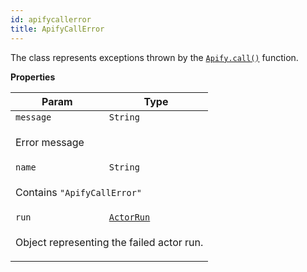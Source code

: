 ```yaml
---
id: apifycallerror
title: ApifyCallError
---
```


<a name="ApifyCallError"></a>

The class represents exceptions thrown by the [`Apify.call()`](../api/apify#module_Apify.call) function.

**Properties**

<table>
<thead>
<tr>
<th>Param</th><th>Type</th>
</tr>
</thead>
<tbody>
<tr>
<td><code>message</code></td><td><code>String</code></td>
</tr>
<tr>
<td colspan="3"><p>Error message</p>
</td></tr><tr>
<td><code>name</code></td><td><code>String</code></td>
</tr>
<tr>
<td colspan="3"><p>Contains <code>&quot;ApifyCallError&quot;</code></p>
</td></tr><tr>
<td><code>run</code></td><td><code><a href="../typedefs/actorrun">ActorRun</a></code></td>
</tr>
<tr>
<td colspan="3"><p>Object representing the failed actor run.</p>
</td></tr></tbody>
</table>
